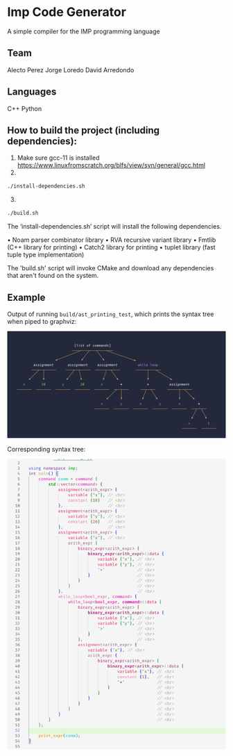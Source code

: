 # Imp Code Generator

A simple compiler for the IMP programming language

## Team
Alecto Perez
Jorge Loredo
David Arredondo

## Languages
C++ 
Python 

## How to build the project (including dependencies):
1. 	Make sure gcc-11 is installed https://www.linuxfromscratch.org/blfs/view/svn/general/gcc.html
2. 	
```bash
./install-dependencies.sh
```
3. 
```bash
./build.sh
```

The ‘install-dependencies.sh’ script will install the following dependencies. 

•	Noam parser combinator library
•	RVA recursive variant library
•	Fmtlib (C++ library for printing)
•	Catch2 library for printing
•	tuplet library (fast tuple type implementation)

The 'build.sh' script will invoke CMake and download any dependencies that aren't found on the
system.

## Example

Output of running `build/ast_printing_test`, which prints the syntax tree when
piped to graphviz:

![](docs/ast-example-output.png)

Corresponding syntax tree:

![](docs/ast-example.png)
